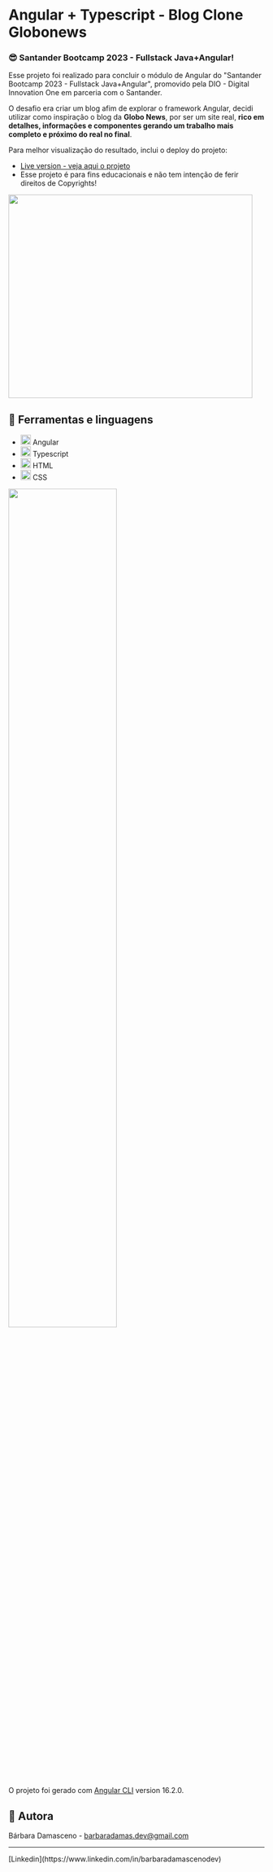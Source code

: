 # Angular + Typescript - Blog Clone Globonews

### :sunglasses: Santander Bootcamp 2023 - Fullstack Java+Angular!

Esse projeto foi realizado para concluir o módulo de Angular do "Santander Bootcamp 2023 - Fullstack Java+Angular", promovido pela DIO - Digital Innovation One em parceria com o Santander.

O desafio era criar um blog afim de explorar o framework Angular, decidi utilizar como inspiração o blog da **Globo News**, por ser um site real, **rico em detalhes, informações e componentes gerando um trabalho mais completo e próximo do real no final**.

Para melhor visualização do resultado, inclui o deploy do projeto:
- [Live version - veja aqui o projeto](https://barbaradamasdev.github.io/angular-blog-clone-globonews/)
- Esse projeto é para fins educacionais e não tem intenção de ferir direitos de Copyrights!

<img src="https://media4.giphy.com/media/v1.Y2lkPTc5MGI3NjExaWt4cnpxMDF5czZlZ2ZjNjB6b2N3cXdpZXNzNDlrdmd1Z2xsNXd0dSZlcD12MV9pbnRlcm5hbF9naWZfYnlfaWQmY3Q9Zw/cXblnKXr2BQOaYnTni/giphy.gif" width="480" height="400" frameBorder="0" class="giphy-embed" allowFullScreen></img>

## 💾 Ferramentas e linguagens

- <img src="https://cdn.jsdelivr.net/gh/devicons/devicon/icons/angularjs/angularjs-original.svg" width="20" height="20" /> Angular
- <img src="https://cdn.jsdelivr.net/gh/devicons/devicon/icons/typescript/typescript-original.svg" width="20" height="20" /> Typescript
- <img src="https://cdn.jsdelivr.net/gh/devicons/devicon/icons/html5/html5-original.svg" width="20" height="20"  /> HTML
- <img src="https://cdn.jsdelivr.net/gh/devicons/devicon/icons/css3/css3-original.svg"  width="20" height="20" /> CSS

<img src="https://github.com/barbaradamasdev/angular-blog-clone-globonews/assets/115722516/21c6f3aa-6f28-4eec-9139-f1a3fabf1800" width="65%" object-fit="cover"/>

O projeto foi gerado com [Angular CLI](https://github.com/angular/angular-cli) version 16.2.0.

## 🐼 Autora

Bárbara Damasceno - barbaradamas.dev@gmail.com
<hr>
[Linkedin](https://www.linkedin.com/in/barbaradamascenodev)
